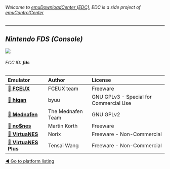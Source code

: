 ###### Welcome to [emuDownloadCenter (EDC)](https://github.com/PhoenixInteractiveNL/emuDownloadCenter/wiki/), EDC is a side project of [emuControlCenter](https://github.com/PhoenixInteractiveNL/emuControlCenter/wiki/)
***
## _Nintendo FDS (Console)_
![](https://raw.githubusercontent.com/wiki/PhoenixInteractiveNL/emuDownloadCenter/images_platform/ecc_fds_teaser.png)
###### ECC ID: **fds**

| Emulator   | Author      | License     |
|:-----------|:------------|:------------|
| [:file_folder: **FCEUX**](https://github.com/PhoenixInteractiveNL/emuDownloadCenter/wiki/Emulator-fceux#menu) | FCEUX team | Freeware |
| [:file_folder: **higan**](https://github.com/PhoenixInteractiveNL/emuDownloadCenter/wiki/Emulator-higan#menu) | byuu | GNU GPLv3 - Special for Commercial Use |
| [:file_folder: **Mednafen**](https://github.com/PhoenixInteractiveNL/emuDownloadCenter/wiki/Emulator-mednafen#menu) | The Mednafen Team | GNU GPLv2 |
| [:file_folder: **no$nes**](https://github.com/PhoenixInteractiveNL/emuDownloadCenter/wiki/Emulator-nones#menu) | Martin Korth | Freeware |
| [:file_folder: **VirtuaNES**](https://github.com/PhoenixInteractiveNL/emuDownloadCenter/wiki/Emulator-virtuanes#menu) | Norix | Freeware - Non-Commercial |
| [:file_folder: **VirtuaNES Plus**](https://github.com/PhoenixInteractiveNL/emuDownloadCenter/wiki/Emulator-virtuanesplus#menu) | Tensai Wang | Freeware - Non-Commercial |

[:arrow_backward: Go to platform listing](https://github.com/PhoenixInteractiveNL/emuDownloadCenter/wiki/EDC-Platform-List)
